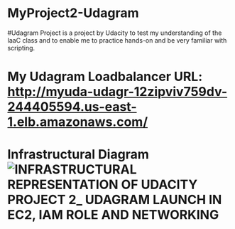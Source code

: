 # MyProject2-Udagram
#Udagram Project is a project by Udacity to test my understanding of the IaaC class and to enable me to practice hands-on and be very familiar with scripting. 
# My Udagram Loadbalancer URL: http://myuda-udagr-12zipviv759dv-244405594.us-east-1.elb.amazonaws.com/


# Infrastructural Diagram ![INFRASTRUCTURAL REPRESENTATION OF UDACITY PROJECT 2_ UDAGRAM LAUNCH IN EC2, IAM ROLE AND NETWORKING ](https://user-images.githubusercontent.com/59825650/178576587-0ad06e20-654f-413b-9d8a-a1dce2924392.png)

